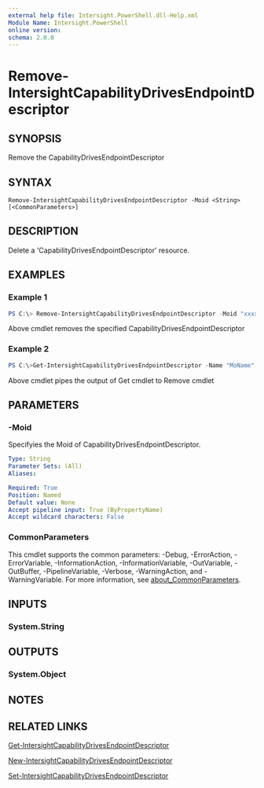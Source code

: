 ```yaml
---
external help file: Intersight.PowerShell.dll-Help.xml
Module Name: Intersight.PowerShell
online version:
schema: 2.0.0
---
```


# Remove-IntersightCapabilityDrivesEndpointDescriptor

## SYNOPSIS
Remove the CapabilityDrivesEndpointDescriptor

## SYNTAX

```
Remove-IntersightCapabilityDrivesEndpointDescriptor -Moid <String> [<CommonParameters>]
```

## DESCRIPTION
Delete a &apos;CapabilityDrivesEndpointDescriptor&apos; resource.

## EXAMPLES

### Example 1
```powershell
PS C:\> Remove-IntersightCapabilityDrivesEndpointDescriptor -Moid "xxxxxxxxxxxxxxxxxxxxxxxxxxx"
```
Above cmdlet removes the specified CapabilityDrivesEndpointDescriptor 

### Example 2
```powershell
PS C:\>Get-IntersightCapabilityDrivesEndpointDescriptor -Name "MoName"|  Remove-IntersightCapabilityDrivesEndpointDescriptor
```
Above cmdlet pipes the output of Get cmdlet to Remove cmdlet

## PARAMETERS

### -Moid
Specifyies the Moid of CapabilityDrivesEndpointDescriptor.

```yaml
Type: String
Parameter Sets: (All)
Aliases:

Required: True
Position: Named
Default value: None
Accept pipeline input: True (ByPropertyName)
Accept wildcard characters: False
```

### CommonParameters
This cmdlet supports the common parameters: -Debug, -ErrorAction, -ErrorVariable, -InformationAction, -InformationVariable, -OutVariable, -OutBuffer, -PipelineVariable, -Verbose, -WarningAction, and -WarningVariable. For more information, see [about_CommonParameters](http://go.microsoft.com/fwlink/?LinkID=113216).

## INPUTS

### System.String

## OUTPUTS

### System.Object
## NOTES

## RELATED LINKS

[Get-IntersightCapabilityDrivesEndpointDescriptor](./Get-IntersightCapabilityDrivesEndpointDescriptor.md)

[New-IntersightCapabilityDrivesEndpointDescriptor](./New-IntersightCapabilityDrivesEndpointDescriptor.md)

[Set-IntersightCapabilityDrivesEndpointDescriptor](./Set-IntersightCapabilityDrivesEndpointDescriptor.md)

